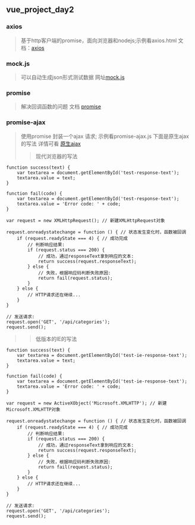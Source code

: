 ## vue_project_day2

### axios
> 基于http客户端的promise，面向浏览器和nodejs;示例看axios.html 文档：[axios](https://segmentfault.com/a/1190000008470355)

### mock.js
> 可以自动生成json形式测试数据 网址[mock.js](https://github.com/nuysoft/Mock/wiki/Getting-Started)

### promise
> 解决回调函数的问题 文档 [promise](http://es6.ruanyifeng.com/#docs/promise)

### promise-ajax
> 使用promise 封装一个ajax 请求; 示例看promise-ajax.js
> 下面是原生ajax的写法 详情可看 [原生ajax](http://www.w3school.com.cn/ajax/ajax_xmlhttprequest_create.asp)
>> 现代浏览器的写法
```
function success(text) {
    var textarea = document.getElementById('test-response-text');
    textarea.value = text;
}

function fail(code) {
    var textarea = document.getElementById('test-response-text');
    textarea.value = 'Error code: ' + code;
}

var request = new XMLHttpRequest(); // 新建XMLHttpRequest对象

request.onreadystatechange = function () { // 状态发生变化时，函数被回调
    if (request.readyState === 4) { // 成功完成
        // 判断响应结果:
        if (request.status === 200) {
            // 成功，通过responseText拿到响应的文本:
            return success(request.responseText);
        } else {
            // 失败，根据响应码判断失败原因:
            return fail(request.status);
        }
    } else {
        // HTTP请求还在继续...
    }
}

// 发送请求:
request.open('GET', '/api/categories');
request.send();
```

>> 低版本的IE的写法
```
function success(text) {
    var textarea = document.getElementById('test-ie-response-text');
    textarea.value = text;
}

function fail(code) {
    var textarea = document.getElementById('test-ie-response-text');
    textarea.value = 'Error code: ' + code;
}

var request = new ActiveXObject('Microsoft.XMLHTTP'); // 新建Microsoft.XMLHTTP对象

request.onreadystatechange = function () { // 状态发生变化时，函数被回调
    if (request.readyState === 4) { // 成功完成
        // 判断响应结果:
        if (request.status === 200) {
            // 成功，通过responseText拿到响应的文本:
            return success(request.responseText);
        } else {
            // 失败，根据响应码判断失败原因:
            return fail(request.status);
        }
    } else {
        // HTTP请求还在继续...
    }
}

// 发送请求:
request.open('GET', '/api/categories');
request.send();

```